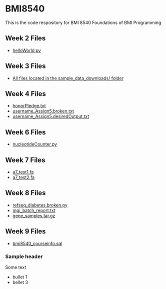 # BMI8540
This is the code respository for BMI 8540 Foundations of BMI Programming
## Week 2 Files
- [helloWorld.py](helloWorld.py)

## Week 3 Files
- [All files located in the sample_data_downloads/ folder](sample_data_downloads/)

## Week 4 Files
- [honorPledge.txt](honorPledge.txt)
- [username_Assign5.broken.txt](username_Assign5.broken.txt)
- [username_Assign5.desiredOutput.txt](username_Assign5.desiredOutput.txt)

## Week 6 Files
- [nucleotideCounter.py](nucleotideCounter.py)

## Week 7 Files
- [a7_test1.fa](a7_test1.fa)
- [a7_test2.fa](a7_test2.fa)

## Week 8 Files
- [refseq_diabetes.broken.py](refseq_diabetes.broken.py)
- [mgi_batch_report.txt](mgi_batch_report.txt)
- [gene_samples.tar.gz](gene_samples.tar.gz)

## Week 9 Files
- [bmi8540_courseinfo.sql](bmi8540_courseinfo.sql)


### Sample header
Some text
- bullet 1
- bellet 3
